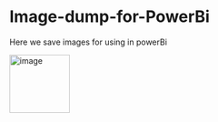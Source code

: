 # Image-dump-for-PowerBi
Here we save images for using in powerBi


<img width="106" height="102" alt="image" src="https://github.com/user-attachments/assets/c2fbb665-9b39-4912-90c9-6e90ea4ac993" />

